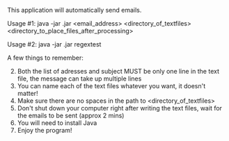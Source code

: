 This application will automatically send emails.

Usage #1: java -jar <nameofprogramfile>.jar <email_address> <password> <directory_of_textfiles> <directory_to_place_files_after_processing>

Usage #2: java -jar <nameofprogramfile>.jar regextest <regexExpression>

A few things to remember:

2) Both the list of adresses and subject MUST be only one line in the text file, the message can take up multiple lines
3) You can name each of the text files whatever you want, it doesn't matter!
4) Make sure there are no spaces in the path to <directory_of_textfiles>
5) Don't shut down your computer right after writing the text files, wait for the emails to be sent (approx 2 mins)
6) You will need to install Java
7) Enjoy the program!
